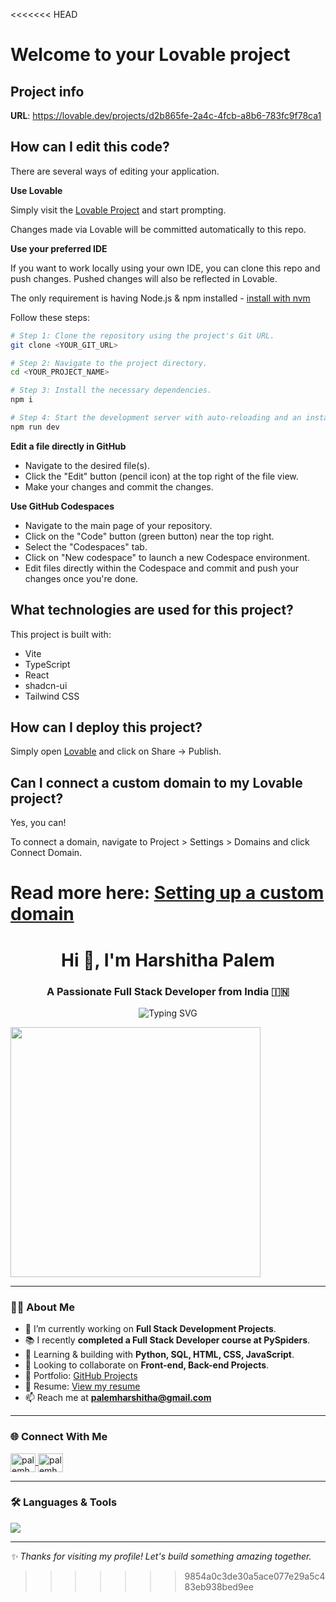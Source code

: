 <<<<<<< HEAD
# Welcome to your Lovable project

## Project info

**URL**: https://lovable.dev/projects/d2b865fe-2a4c-4fcb-a8b6-783fc9f78ca1

## How can I edit this code?

There are several ways of editing your application.

**Use Lovable**

Simply visit the [Lovable Project](https://lovable.dev/projects/d2b865fe-2a4c-4fcb-a8b6-783fc9f78ca1) and start prompting.

Changes made via Lovable will be committed automatically to this repo.

**Use your preferred IDE**

If you want to work locally using your own IDE, you can clone this repo and push changes. Pushed changes will also be reflected in Lovable.

The only requirement is having Node.js & npm installed - [install with nvm](https://github.com/nvm-sh/nvm#installing-and-updating)

Follow these steps:

```sh
# Step 1: Clone the repository using the project's Git URL.
git clone <YOUR_GIT_URL>

# Step 2: Navigate to the project directory.
cd <YOUR_PROJECT_NAME>

# Step 3: Install the necessary dependencies.
npm i

# Step 4: Start the development server with auto-reloading and an instant preview.
npm run dev
```

**Edit a file directly in GitHub**

- Navigate to the desired file(s).
- Click the "Edit" button (pencil icon) at the top right of the file view.
- Make your changes and commit the changes.

**Use GitHub Codespaces**

- Navigate to the main page of your repository.
- Click on the "Code" button (green button) near the top right.
- Select the "Codespaces" tab.
- Click on "New codespace" to launch a new Codespace environment.
- Edit files directly within the Codespace and commit and push your changes once you're done.

## What technologies are used for this project?

This project is built with:

- Vite
- TypeScript
- React
- shadcn-ui
- Tailwind CSS

## How can I deploy this project?

Simply open [Lovable](https://lovable.dev/projects/d2b865fe-2a4c-4fcb-a8b6-783fc9f78ca1) and click on Share -> Publish.

## Can I connect a custom domain to my Lovable project?

Yes, you can!

To connect a domain, navigate to Project > Settings > Domains and click Connect Domain.

Read more here: [Setting up a custom domain](https://docs.lovable.dev/tips-tricks/custom-domain#step-by-step-guide)
=======
<h1 align="center">Hi 👋, I'm Harshitha Palem</h1>
<h3 align="center">A Passionate Full Stack Developer from India 🇮🇳</h3>

<p align="center">
  <img src="https://readme-typing-svg.herokuapp.com?font=Fira+Code&duration=3000&pause=1000&color=F75C7E&center=true&vCenter=true&width=435&lines=Full+Stack+Developer;Python+%7C+SQL+%7C+JavaScript;Building+tech+with+purpose+%F0%9F%92%BB" alt="Typing SVG" />
</p>
<img src="https://media.giphy.com/media/qgQUggAC3Pfv687qPC/giphy.gif" width="400"/>



---

### 👩‍💻 About Me

- 🔭 I’m currently working on **Full Stack Development Projects**.
- 📚 I recently **completed a Full Stack Developer course at PySpiders**.
- 🌱 Learning & building with **Python, SQL, HTML, CSS, JavaScript**.
- 🤝 Looking to collaborate on **Front-end, Back-end Projects**.
- 💼 Portfolio: [GitHub Projects](https://github.com/PalemHarshitha/My_portfolio)
- 📄 Resume: [View my resume](https://drive.google.com/file/d/1-uSUTg1R-wpWpITSFZz77BuJiQ6KWsRw/view)
- 📫 Reach me at **palemharshitha@gmail.com**

---

### 🌐 Connect With Me

<p align="left">
  <a href="https://www.linkedin.com/in/palem-harshitha-b41050229/" target="blank">
    <img align="center" src="https://raw.githubusercontent.com/rahuldkjain/github-profile-readme-generator/master/src/images/icons/Social/linked-in-alt.svg" alt="palemharshitha" height="30" width="40" />
  </a>
  <a href="https://github.com/PalemHarshitha" target="blank">
    <img align="center" src="https://cdn.jsdelivr.net/npm/simple-icons@v3/icons/github.svg" alt="palemharshitha" height="30" width="40" />
  </a>
  
</p>


---

### 🛠️ Languages & Tools

<p align="left">
  <img src="https://skillicons.dev/icons?i=html,css,js,py,django,bootstrap,mysql,github,vscode" />
</p>

---




*✨ Thanks for visiting my profile! Let's build something amazing together.* 
>>>>>>> 9854a0c3de30a5ace077e29a5c483eb938bed9ee
